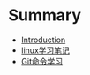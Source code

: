 # Summary

* [Introduction](README.md)
* [linux学习笔记](linuxxue_xi_bi_ji.md)
* [Git命令学习](gitming_ling_xue_xi.md)

